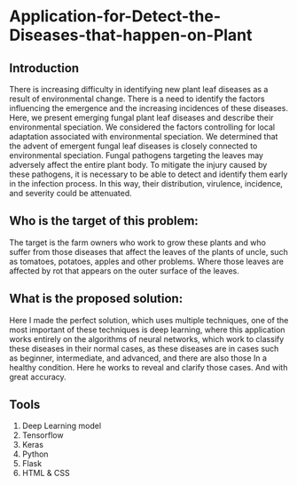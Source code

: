 # Application-for-Detect-the-Diseases-that-happen-on-Plant

## Introduction
There is increasing difficulty in identifying new plant leaf diseases as a result of environmental change. There is a need to identify the factors influencing the emergence and the increasing incidences of these diseases. Here, we present emerging fungal plant leaf diseases and describe their environmental speciation. We considered the factors controlling for local adaptation associated with environmental speciation. We determined that the advent of emergent fungal leaf diseases is closely connected to environmental speciation. Fungal pathogens targeting the leaves may adversely affect the entire plant body. To mitigate the injury caused by these pathogens, it is necessary to be able to detect and identify them early in the infection process. In this way, their distribution, virulence, incidence, and severity could be attenuated.


## Who is the target of this problem:
The target is the farm owners who work to grow these plants and who suffer from those diseases that affect the leaves of the plants of uncle, such as tomatoes, potatoes, apples and other problems. Where those leaves are affected by rot that appears on the outer surface of the leaves.

## What is the proposed solution:
Here I made the perfect solution, which uses multiple techniques, one of the most important of these techniques is deep learning, where this application works entirely on the algorithms of neural networks, which work to classify these diseases in their normal cases, as these diseases are in cases such as beginner, intermediate, and advanced, and there are also those In a healthy condition. Here he works to reveal and clarify those cases. And with great accuracy.



## Tools
1. Deep Learning model
2. Tensorflow
3. Keras
4. Python
5. Flask
6. HTML & CSS
